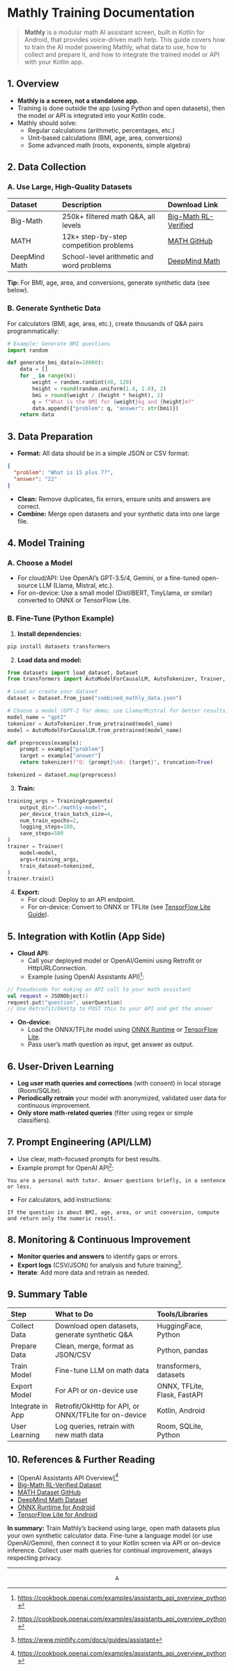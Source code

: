 # Mathly Training Documentation

> **Mathly** is a modular math AI assistant screen, built in Kotlin for Android, that provides voice-driven math help. This guide covers how to train the AI model powering Mathly, what data to use, how to collect and prepare it, and how to integrate the trained model or API with your Kotlin app.

## 1. Overview

- **Mathly is a screen, not a standalone app.**
- Training is done outside the app (using Python and open datasets), then the model or API is integrated into your Kotlin code.
- Mathly should solve:
    - Regular calculations (arithmetic, percentages, etc.)
    - Unit-based calculations (BMI, age, area, conversions)
    - Some advanced math (roots, exponents, simple algebra)


## 2. Data Collection

### A. Use Large, High-Quality Datasets

| Dataset | Description | Download Link |
| :-- | :-- | :-- |
| Big-Math | 250k+ filtered math Q\&A, all levels | [Big-Math RL-Verified](https://huggingface.co/datasets/SynthLabsAI/Big-Math-RL-Verified) |
| MATH | 12k+ step-by-step competition problems | [MATH GitHub](https://github.com/hendrycks/math) |
| DeepMind Math | School-level arithmetic and word problems | [DeepMind Math](https://huggingface.co/datasets/deepmind/math_dataset) |

**Tip:** For BMI, age, area, and conversions, generate synthetic data (see below).

### B. Generate Synthetic Data

For calculators (BMI, age, area, etc.), create thousands of Q\&A pairs programmatically:

```python
# Example: Generate BMI questions
import random

def generate_bmi_data(n=10000):
    data = []
    for _ in range(n):
        weight = random.randint(40, 120)
        height = round(random.uniform(1.4, 2.0), 2)
        bmi = round(weight / (height * height), 2)
        q = f"What is the BMI for {weight}kg and {height}m?"
        data.append({"problem": q, "answer": str(bmi)})
    return data
```


## 3. Data Preparation

- **Format:** All data should be in a simple JSON or CSV format:

```json
{
  "problem": "What is 15 plus 7?",
  "answer": "22"
}
```

- **Clean:** Remove duplicates, fix errors, ensure units and answers are correct.
- **Combine:** Merge open datasets and your synthetic data into one large file.


## 4. Model Training

### A. Choose a Model

- For cloud/API: Use OpenAI’s GPT-3.5/4, Gemini, or a fine-tuned open-source LLM (Llama, Mistral, etc.).
- For on-device: Use a small model (DistilBERT, TinyLlama, or similar) converted to ONNX or TensorFlow Lite.


### B. Fine-Tune (Python Example)

1. **Install dependencies:**

```bash
pip install datasets transformers
```

2. **Load data and model:**

```python
from datasets import load_dataset, Dataset
from transformers import AutoModelForCausalLM, AutoTokenizer, Trainer, TrainingArguments

# Load or create your dataset
dataset = Dataset.from_json("combined_mathly_data.json")

# Choose a model (GPT-2 for demo; use Llama/Mistral for better results)
model_name = "gpt2"
tokenizer = AutoTokenizer.from_pretrained(model_name)
model = AutoModelForCausalLM.from_pretrained(model_name)

def preprocess(example):
    prompt = example["problem"]
    target = example["answer"]
    return tokenizer(f"Q: {prompt}\nA: {target}", truncation=True)

tokenized = dataset.map(preprocess)
```

3. **Train:**

```python
training_args = TrainingArguments(
    output_dir="./mathly-model",
    per_device_train_batch_size=4,
    num_train_epochs=2,
    logging_steps=100,
    save_steps=500
)
trainer = Trainer(
    model=model,
    args=training_args,
    train_dataset=tokenized,
)
trainer.train()
```

4. **Export:**
    - For cloud: Deploy to an API endpoint.
    - For on-device: Convert to ONNX or TFLite (see [TensorFlow Lite Guide](https://www.tensorflow.org/lite/convert)).

## 5. Integration with Kotlin (App Side)

- **Cloud API:**
    - Call your deployed model or OpenAI/Gemini using Retrofit or HttpURLConnection.
    - Example (using OpenAI Assistants API)[^1]:

```kotlin
// Pseudocode for making an API call to your math assistant
val request = JSONObject()
request.put("question", userQuestion)
// Use Retrofit/OkHttp to POST this to your API and get the answer
```

- **On-device:**
    - Load the ONNX/TFLite model using [ONNX Runtime](https://onnxruntime.ai/docs/build/android/) or [TensorFlow Lite](https://www.tensorflow.org/lite/guide/android).
    - Pass user’s math question as input, get answer as output.


## 6. User-Driven Learning

- **Log user math queries and corrections** (with consent) in local storage (Room/SQLite).
- **Periodically retrain** your model with anonymized, validated user data for continuous improvement.
- **Only store math-related queries** (filter using regex or simple classifiers).


## 7. Prompt Engineering (API/LLM)

- Use clear, math-focused prompts for best results.
- Example prompt for OpenAI API[^1]:

```
You are a personal math tutor. Answer questions briefly, in a sentence or less.
```

- For calculators, add instructions:

```
If the question is about BMI, age, area, or unit conversion, compute and return only the numeric result.
```


## 8. Monitoring \& Continuous Improvement

- **Monitor queries and answers** to identify gaps or errors.
- **Export logs** (CSV/JSON) for analysis and future training[^6].
- **Iterate**: Add more data and retrain as needed.


## 9. Summary Table

| Step | What to Do | Tools/Libraries |
| :-- | :-- | :-- |
| Collect Data | Download open datasets, generate synthetic Q\&A | HuggingFace, Python |
| Prepare Data | Clean, merge, format as JSON/CSV | Python, pandas |
| Train Model | Fine-tune LLM on math data | transformers, datasets |
| Export Model | For API or on-device use | ONNX, TFLite, Flask, FastAPI |
| Integrate in App | Retrofit/OkHttp for API, or ONNX/TFLite for on-device | Kotlin, Android |
| User Learning | Log queries, retrain with new math data | Room, SQLite, Python |

## 10. References \& Further Reading

- [OpenAI Assistants API Overview][^1]
- [Big-Math RL-Verified Dataset](https://huggingface.co/datasets/SynthLabsAI/Big-Math-RL-Verified)
- [MATH Dataset GitHub](https://github.com/hendrycks/math)
- [DeepMind Math Dataset](https://huggingface.co/datasets/deepmind/math_dataset)
- [ONNX Runtime for Android](https://onnxruntime.ai/docs/build/android/)
- [TensorFlow Lite for Android](https://www.tensorflow.org/lite/guide/android)

**In summary:**
Train Mathly’s backend using large, open math datasets plus your own synthetic calculator data. Fine-tune a language model (or use OpenAI/Gemini), then connect it to your Kotlin screen via API or on-device inference. Collect user math queries for continual improvement, always respecting privacy.

---
[^1]: https://cookbook.openai.com/examples/assistants_api_overview_python

<div style="text-align: center">⁂</div>

[^1]: https://cookbook.openai.com/examples/assistants_api_overview_python

[^2]: https://document360.com/blog/eddy-ai-assistant-prompt-templates/

[^3]: https://docs.praison.ai/docs/features/mathagent

[^4]: https://www.lindy.ai/templates/ai-math-assistant

[^5]: https://idratherbewriting.com/ai/prompt-engineering-populating-documentation-templates.html

[^6]: https://www.mintlify.com/docs/guides/assistant

[^7]: https://www.goodnotes.com/blog/how-its-made-ai-math-assistance

[^8]: https://texta.ai/ai-writing-assistant/other/mathematician

[^9]: https://ckeditor.com/docs/ckeditor5/latest/features/ai-assistant/ai-assistant-overview.html

[^10]: https://math-gpt.ai


